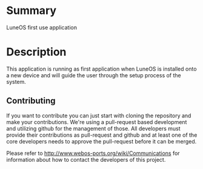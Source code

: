 Summary
=======
LuneOS first use application

Description
===========
This application is running as first application when LuneOS is installed onto a new
device and will guide the user through the setup process of the system.

## Contributing

If you want to contribute you can just start with cloning the repository and make your
contributions. We're using a pull-request based development and utilizing github for the
management of those. All developers must provide their contributions as pull-request and
github and at least one of the core developers needs to approve the pull-request before it
can be merged.

Please refer to http://www.webos-ports.org/wiki/Communications for information about how to
contact the developers of this project.
